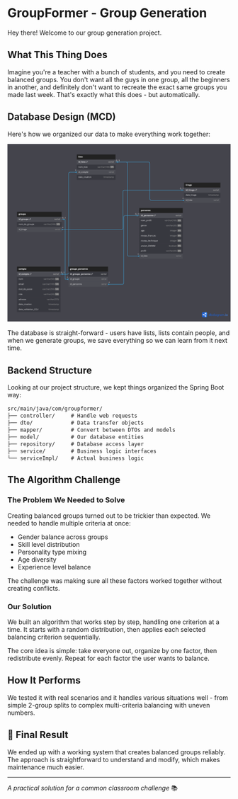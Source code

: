 # GroupFormer - Group Generation

Hey there! Welcome to our group generation project.

## What This Thing Does

Imagine you're a teacher with a bunch of students, and you need to create balanced groups. You don't want all the guys in one group, all the beginners in another, and definitely don't want to recreate the exact same groups you made last week. That's exactly what this does - but automatically.

##  **Database Design (MCD)**

Here's how we organized our data to make everything work together:

![Database Schema](/Screenshots/Group-generator.png)


The database is straight-forward - users have lists, lists contain people, and when we generate groups, we save everything so we can learn from it next time.

## **Backend Structure**

Looking at our project structure, we kept things organized the Spring Boot way:

```
src/main/java/com/groupformer/   
├── controller/     # Handle web requests  
├── dto/            # Data transfer objects
├── mapper/         # Convert between DTOs and models
├── model/          # Our database entities
├── repository/     # Database access layer
├── service/        # Business logic interfaces
└── serviceImpl/    # Actual business logic
```

## **The Algorithm Challenge**

### **The Problem We Needed to Solve**

Creating balanced groups turned out to be trickier than expected. We needed to handle multiple criteria at once:
- Gender balance across groups
- Skill level distribution
- Personality type mixing
- Age diversity
- Experience level balance

The challenge was making sure all these factors worked together without creating conflicts.

### **Our Solution**

We built an algorithm that works step by step, handling one criterion at a time. It starts with a random distribution, then applies each selected balancing criterion sequentially.

The core idea is simple: take everyone out, organize by one factor, then redistribute evenly. Repeat for each factor the user wants to balance.

## **How It Performs**

We tested it with real scenarios and it handles various situations well - from simple 2-group splits to complex multi-criteria balancing with uneven numbers.

## 🎯 **Final Result**

We ended up with a working system that creates balanced groups reliably. The approach is straightforward to understand and modify, which makes maintenance much easier.

---

*A practical solution for a common classroom challenge* 📚